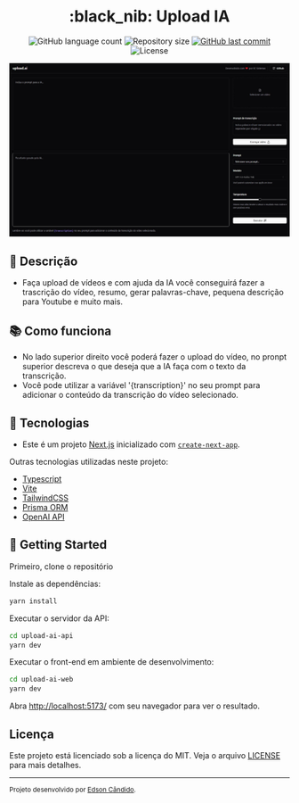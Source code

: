 <h1 align="center">:black_nib: Upload IA</h1>

<p align="center">
  <img alt="GitHub language count" src="https://img.shields.io/github/languages/count/EdsonCandido73/ai-upload-video?color=%2304D361">

  <img alt="Repository size" src="https://img.shields.io/github/repo-size/EdsonCandido73/ai-upload-video">

  <a href="https://github.com/EdsonCandido73/ai-upload-video/commits/master">
    <img alt="GitHub last commit" src="https://img.shields.io/github/last-commit/EdsonCandido73/ai-upload-video">
  </a>
  
  <img alt="License" src="https://img.shields.io/badge/license-MIT-brightgreen">
</p>

<img alt="Upload videos IA" title="#Upload IA" src="./public/images/../../upload-ai-web/public/images/upload-ia.jpg" />


## :memo: Descrição
* Faça upload de vídeos e com ajuda da IA você conseguirá fazer a trascrição do vídeo, resumo, gerar palavras-chave, pequena descrição para Youtube e muito mais.


## :books: Como funciona
* No lado superior direito você poderá fazer o upload do vídeo, no pronpt superior descreva o que deseja que a IA faça com o texto da transcrição. 
* Você pode utilizar a variável '{transcription}' no seu prompt para adicionar o conteúdo da transcrição do vídeo selecionado.


## :wrench: Tecnologias
* Este é um projeto [Next.js](https://nextjs.org/) inicializado com [`create-next-app`](https://github.com/vercel/next.js/tree/canary/packages/create-next-app).

Outras tecnologias utilizadas neste projeto:
* [Typescript](https://www.typescriptlang.org/)
* [Vite](https://vitejs.dev/)
* [TailwindCSS](https://tailwindcss.com/)
* [Prisma ORM](https://www.prisma.io/)
* [OpenAI API](https://platform.openai.com/docs/api-reference)


## :running: Getting Started

Primeiro, clone o repositório

Instale as dependências:
```bash
yarn install
```

Executar o servidor da API:
```bash
cd upload-ai-api
yarn dev
```
Executar o front-end em ambiente de desenvolvimento:
```bash
cd upload-ai-web
yarn dev
```

Abra [http://localhost:5173/](http://localhost:5173/) com seu navegador para ver o resultado.

## Licença

Este projeto está licenciado sob a licença do MIT. Veja o arquivo [LICENSE](LICENSE) para mais detalhes.

---
<sup>Projeto desenvolvido por [Edson Cândido](https://github.com/EdsonCandido73).</sup>
